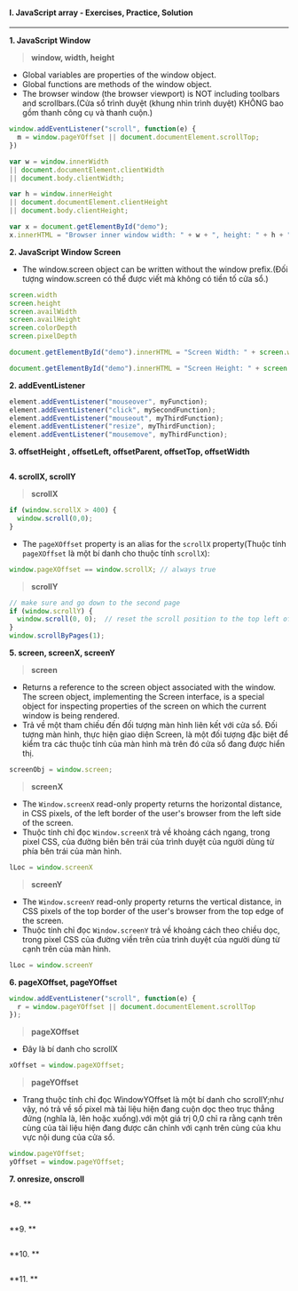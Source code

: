 #### I. JavaScript array - Exercises, Practice, Solution
---

**1. JavaScript Window**

>**window, width, height**
- Global variables are properties of the window object.
- Global functions are methods of the window object.
- The browser window (the browser viewport) is NOT including toolbars and scrollbars.(Cửa sổ trình duyệt (khung nhìn trình duyệt) KHÔNG bao gồm thanh công cụ và thanh cuộn.)
```javascript
window.addEventListener("scroll", function(e) {
  m = window.pageYOffset || document.documentElement.scrollTop;
})
```

```javascript
var w = window.innerWidth
|| document.documentElement.clientWidth
|| document.body.clientWidth;

var h = window.innerHeight
|| document.documentElement.clientHeight
|| document.body.clientHeight;

var x = document.getElementById("demo");
x.innerHTML = "Browser inner window width: " + w + ", height: " + h + ".";
```
**2. JavaScript Window Screen**

- The window.screen object can be written without the window prefix.(Đối tượng window.screen có thể được viết mà không có tiền tố cửa sổ.)

```javascript
screen.width
screen.height
screen.availWidth
screen.availHeight
screen.colorDepth
screen.pixelDepth
```

```javascript
document.getElementById("demo").innerHTML = "Screen Width: " + screen.width;
```

```javascript
document.getElementById("demo").innerHTML = "Screen Height: " + screen.height;
```

**2. addEventListener**

```javascript
element.addEventListener("mouseover", myFunction);
element.addEventListener("click", mySecondFunction);
element.addEventListener("mouseout", myThirdFunction);
element.addEventListener("resize", myThirdFunction);
element.addEventListener("mousemove", myThirdFunction);
```

**3. offsetHeight , offsetLeft, offsetParent, offsetTop, offsetWidth**
```javascript

```

**4. scrollX, scrollY**

>**scrollX**
```javascript
if (window.scrollX > 400) {
  window.scroll(0,0);
}
```
- The ```pageXOffset``` property is an alias for the ```scrollX``` property(Thuộc tính ```pageXOffset``` là một bí danh cho thuộc tính ```scrollX```): 
```javascript
window.pageXOffset == window.scrollX; // always true
```

>**scrollY**
```javascript
// make sure and go down to the second page 
if (window.scrollY) {
  window.scroll(0, 0);  // reset the scroll position to the top left of the document.
}
window.scrollByPages(1);
```

**5. screen, screenX, screenY**

>**screen**
- Returns a reference to the screen object associated with the window. The screen object, implementing the Screen interface, is a special object for inspecting properties of the screen on which the current window is being rendered.
- Trả về một tham chiếu đến đối tượng màn hình liên kết với cửa sổ. Đối tượng màn hình, thực hiện giao diện Screen, là một đối tượng đặc biệt để kiểm tra các thuộc tính của màn hình mà trên đó cửa sổ đang được hiển thị.

```javascript
screenObj = window.screen;
```

>**screenX**
- The ```Window.screenX``` read-only property returns the horizontal distance, in CSS pixels, of the left border of the user's browser from the left side of the screen.
- Thuộc tính chỉ đọc ```Window.screenX``` trả về khoảng cách ngang, trong pixel CSS, của đường biên bên trái của trình duyệt của người dùng từ phía bên trái của màn hình.

```javascript
lLoc = window.screenX 
```

>**screenY**
- The ```Window.screenY``` read-only property returns the vertical distance, in CSS pixels of the top border of the user's browser from the top edge of the screen.
- Thuộc tính chỉ đọc ```Window.screenY``` trả về khoảng cách theo chiều dọc, trong pixel CSS của đường viền trên của trình duyệt của người dùng từ cạnh trên của màn hình.

```javascript
lLoc = window.screenY
```

**6. pageXOffset, pageYOffset**

```javascript
window.addEventListener("scroll", function(e) { 
  r = window.pageYOffset || document.documentElement.scrollTop 
});
```

>**pageXOffset**

- Đây là bí danh cho scrollX

```javascript
xOffset = window.pageXOffset;
```

>**pageYOffset**

- Trang thuộc tính chỉ đọc WindowYOffset là một bí danh cho scrollY;như vậy, nó trả về số pixel mà tài liệu hiện đang cuộn dọc theo trục thẳng đứng (nghĩa là, lên hoặc xuống).với một giá trị 0,0 chỉ ra rằng cạnh trên cùng của tài liệu hiện đang được căn chỉnh với cạnh trên cùng của khu vực nội dung của cửa sổ.

```javascript
window.pageYOffset;
yOffset = window.pageYOffset;
```
**7. onresize, onscroll**
```javascript

```

*8. **
```javascript

```

**9. **
```javascript

```

**10. **
```javascript

```

**11. **
```javascript

```
